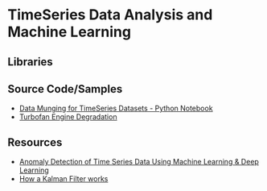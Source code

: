 # TimeSeries Data Analysis and Machine Learning #

## Libraries ##

## Source Code/Samples ##
 - [Data Munging for TimeSeries Datasets - Python Notebook](https://github.com/h2oai/h2o-meetups/blob/master/2016_02_23_MachineLearningAndKalmanFiltersForMachinePrognostics/2-DataMunging.ipynb)
 - [Turbofan Engine Degradation](https://raw.githubusercontent.com/hankroark/Turbofan-Engine-Degradation/master/models/Turbofan-Degradation-DataSet-FD001.ipynb)

## Resources ## 
 - [Anomaly Detection of Time Series Data Using Machine Learning & Deep Learning](https://www.xenonstack.com/blog/anomaly-detection-of-time-series-data-using-machine-learning-deep-learning)
 - [How a Kalman Filter works](http://www.bzarg.com/p/how-a-kalman-filter-works-in-pictures/) 
